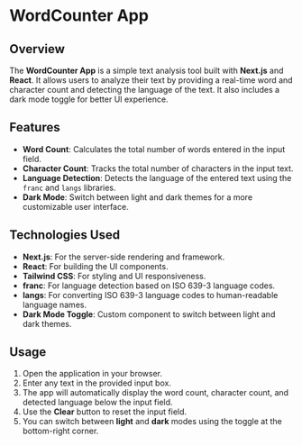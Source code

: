 # WordCounter App

## Overview
The **WordCounter App** is a simple text analysis tool built with **Next.js** and **React**. It allows users to analyze their text by providing a real-time word and character count and detecting the language of the text. It also includes a dark mode toggle for better UI experience.

## Features
- **Word Count**: Calculates the total number of words entered in the input field.
- **Character Count**: Tracks the total number of characters in the input text.
- **Language Detection**: Detects the language of the entered text using the `franc` and `langs` libraries.
- **Dark Mode**: Switch between light and dark themes for a more customizable user interface.

## Technologies Used
- **Next.js**: For the server-side rendering and framework.
- **React**: For building the UI components.
- **Tailwind CSS**: For styling and UI responsiveness.
- **franc**: For language detection based on ISO 639-3 language codes.
- **langs**: For converting ISO 639-3 language codes to human-readable language names.
- **Dark Mode Toggle**: Custom component to switch between light and dark themes.

## Usage

1. Open the application in your browser.
2. Enter any text in the provided input box.
3. The app will automatically display the word count, character count, and detected language below the input field.
4. Use the **Clear** button to reset the input field.
5. You can switch between **light** and **dark** modes using the toggle at the bottom-right corner.

